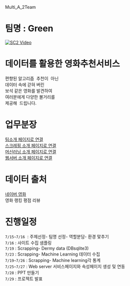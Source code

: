 Multi_A_2Team

# 팀명 : Green 

[![SC2 Video](https://img.youtube.com/vi/MSZ958YtRvg/0.jpg)](https://www.youtube.com/watch?v=MSZ958YtRvg)


# 데이터를 활용한 영화추천서비스<br>
편향된 알고리즘  추천이  아닌<br>
데이터 속에 갇혀 버린 <br>
보석 같은 영화를 발견하여<br>
여러분에게 다양한 볼거리를 <br>
제공해  드립니다.


# 업무분장<br>
<a href="https://github.com/ginttone/Multi_A_2Team/tree/master/Team">팀소개 페이지로 연결</a><br>
<a href="https://github.com/ginttone/Multi_A_2Team/tree/master/scraping">스크레핑 소개 페이지로 연결</a><br>
<a href="https://github.com/ginttone/Multi_A_2Team/tree/master/machinelearning">머신러닝 소개 페이지로 연결</a><br>
<a href="https://github.com/ginttone/Multi_A_2Team/tree/master/templates">웹서버 소개 페이지로 연결</a><br>


# 데이터 출처<br>
[네이버 영화](https://movie.naver.com/) <br>
영화 랭킹
평점 리뷰 

# 진행일정<br>
 `7/15~7/16`  : 주제선정- 팀명 선정- 역할분담- 환경 맟추기 <br>
 `7/16` : 사이트 수집 샘플링<br>
 `7/19` : Scrapping- Dermy data (DBsqlite3) <br>
 `7/23` : Scrapping- Machine Learning 데이터 수집<br>
 `7/19~7/26` : Scrapping- Machine learning각 통계<br>
 `7/25~7/27` : Web server 서비스페이지와 속성페이지 생성 및 연동<br>
 `7/28` : PPT 만들기<br>
 `7/29` : 프로젝트 발표<br>

